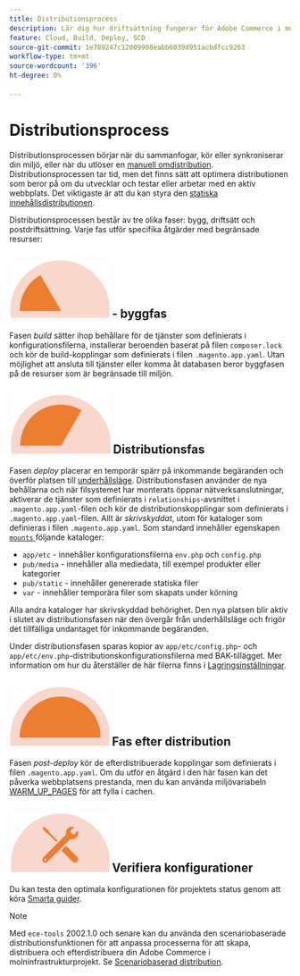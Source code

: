 ```yaml
---
title: Distributionsprocess
description: Lär dig hur driftsättning fungerar för Adobe Commerce i molninfrastrukturprojekt.
feature: Cloud, Build, Deploy, SCD
source-git-commit: 1e789247c12009908eabb6039d951acbdfcc9263
workflow-type: tm+mt
source-wordcount: '396'
ht-degree: 0%

---
```


# Distributionsprocess

Distributionsprocessen börjar när du sammanfogar, kör eller synkroniserar din miljö, eller när du utlöser en [manuell omdistribution](../dev-tools/cloud-cli-overview.md#redeploy-the-environment). Distributionsprocessen tar tid, men det finns sätt att optimera distributionen som beror på om du utvecklar och testar eller arbetar med en aktiv webbplats. Det viktigaste är att du kan styra den [statiska innehållsdistributionen](static-content.md).

Distributionsprocessen består av tre olika faser: bygg, driftsätt och postdriftsättning. Varje fas utför specifika åtgärder med begränsade resurser:

## ![Byggfas](../../assets/status-build.png) - byggfas

Fasen _build_ sätter ihop behållare för de tjänster som definierats i konfigurationsfilerna, installerar beroenden baserat på filen `composer.lock` och kör de build-kopplingar som definierats i filen `.magento.app.yaml`. Utan möjlighet att ansluta till tjänster eller komma åt databasen beror byggfasen på de resurser som är begränsade till miljön.

## ![Distributionsfas](../../assets/status-deploy.png) Distributionsfas

Fasen _deploy_ placerar en temporär spärr på inkommande begäranden och överför platsen till [underhållsläge](https://experienceleague.adobe.com/docs/commerce-operations/configuration-guide/setup/application-modes.html?lang=sv-SE). Distributionsfasen använder de nya behållarna och när filsystemet har monterats öppnar nätverksanslutningar, aktiverar de tjänster som definierats i `relationships`-avsnittet i `.magento.app.yaml`-filen och kör de distributionskopplingar som definierats i `.magento.app.yaml`-filen. Allt är _skrivskyddat_, utom för kataloger som definieras i filen `.magento.app.yaml`. Som standard innehåller egenskapen [`mounts` ](../application/properties.md#mounts) följande kataloger:

- `app/etc` - innehåller konfigurationsfilerna `env.php` och `config.php`
- `pub/media` - innehåller alla mediedata, till exempel produkter eller kategorier
- `pub/static` - innehåller genererade statiska filer
- `var` - innehåller temporära filer som skapats under körning

Alla andra kataloger har skrivskyddad behörighet. Den nya platsen blir aktiv i slutet av distributionsfasen när den övergår från underhållsläge och frigör det tillfälliga undantaget för inkommande begäranden.

Under distributionsfasen sparas kopior av `app/etc/config.php`- och `app/etc/env.php`-distributionskonfigurationsfilerna med BAK-tillägget. Mer information om hur du återställer de här filerna finns i [Lagringsinställningar](../store/store-settings.md#restore-configuration-files).

## ![Fas efter distribution](../../assets/status-post-deploy.png) Fas efter distribution

Fasen _post-deploy_ kör de efterdistribuerade kopplingar som definierats i filen `.magento.app.yaml`. Om du utför en åtgärd i den här fasen kan det påverka webbplatsens prestanda, men du kan använda miljövariabeln [WARM_UP_PAGES](../environment/variables-post-deploy.md#warmuppages) för att fylla i cachen.

## ![Verifiera läge](../../assets/status-verify.png) Verifiera konfigurationer

Du kan testa den optimala konfigurationen för projektets status genom att köra [Smarta guider](smart-wizards.md).

>[!NOTE]
>
>Med `ece-tools` 2002.1.0 och senare kan du använda den scenariobaserade distributionsfunktionen för att anpassa processerna för att skapa, distribuera och efterdistribuera din Adobe Commerce i molninfrastrukturprojekt. Se [Scenariobaserad distribution](scenario-based.md).
